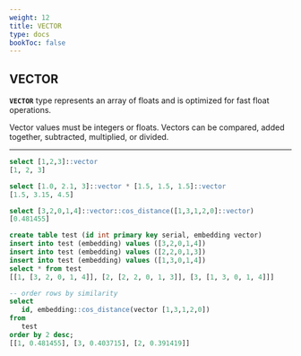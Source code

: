 ```yaml
---
weight: 12
title: VECTOR
type: docs
bookToc: false
---
```


## VECTOR

**`VECTOR`** type represents an array of floats and is optimized for fast float operations.

Vector values must be integers or floats. Vectors can be compared, added together,
subtracted, multiplied, or divided.

---

```SQL
select [1,2,3]::vector
[1, 2, 3]

select [1.0, 2.1, 3]::vector * [1.5, 1.5, 1.5]::vector
[1.5, 3.15, 4.5]

select [3,2,0,1,4]::vector::cos_distance([1,3,1,2,0]::vector)
[0.481455]
```

```SQL
create table test (id int primary key serial, embedding vector)
insert into test (embedding) values ([3,2,0,1,4])
insert into test (embedding) values ([2,2,0,1,3])
insert into test (embedding) values ([1,3,0,1,4])
select * from test
[[1, [3, 2, 0, 1, 4]], [2, [2, 2, 0, 1, 3]], [3, [1, 3, 0, 1, 4]]]

-- order rows by similarity
select
   id, embedding::cos_distance(vector [1,3,1,2,0])
from
   test
order by 2 desc;
[[1, 0.481455], [3, 0.403715], [2, 0.391419]]
```
